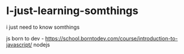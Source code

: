 # I-just-learning-somthings
i just need to know somthings 

js born to dev - https://school.borntodev.com/course/introduction-to-javascript/
nodejs